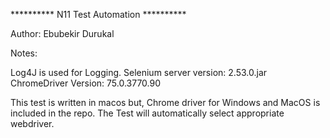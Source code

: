 **********      N11 Test Automation         **********

Author: Ebubekir Durukal


Notes:

Log4J is used for Logging.
Selenium server version:  2.53.0.jar
ChromeDriver Version:  75.0.3770.90

This test is written in macos but,
Chrome driver for Windows and MacOS is included in the repo. 
The Test will automatically select appropriate webdriver.
